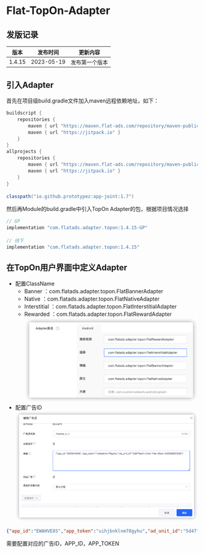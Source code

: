 # Flat-TopOn-Adapter

## 发版记录

| 版本     | 发布时间       | 更新内容    |
|--------|------------|---------|
| 1.4.15 | 2023-05-19 | 发布第一个版本 |

## 引入Adapter

首先在项目级build.gradle文件加入maven远程依赖地址，如下：
```groovy
buildscript {
    repositories {
        maven { url "https://maven.flat-ads.com/repository/maven-public/"}
        maven { url "https://jitpack.io" }
    }
}
allprojects {
    repositories {
        maven { url "https://maven.flat-ads.com/repository/maven-public/"}
        maven { url "https://jitpack.io" }
    }
}

classpath("io.github.prototypez:app-joint:1.7")
```
然后再Module的build.gradle中引入TopOn Adapter的包，根据项目情况选择
```groovy
// GP
implementation "com.flatads.adapter.topon:1.4.15-GP"

// 线下
implementation "com.flatads.adapter.topon:1.4.15"
```
## 在TopOn用户界面中定义Adapter
* 配置ClassName
  * Banner ：com.flatads.adapter.topon.FlatBannerAdapter
  * Native ：com.flatads.adapter.topon.FlatNativeAdapter
  * Interstitial ：com.flatads.adapter.topon.FlatInterstitialAdapter
  * Rewarded ：com.flatads.adapter.topon.FlatRewardAdapter
![img.png](img.png)
* 配置广告ID
![img_1.png](img_1.png)
```json
{"app_id":"EWAHVE8S","app_token":"uihjbnklnm78gyhu","ad_unit_id":"5d47fad0-b7a4-11eb-80ed-032568831082"}
```
需要配置对应的广告ID，APP_ID，APP_TOKEN
